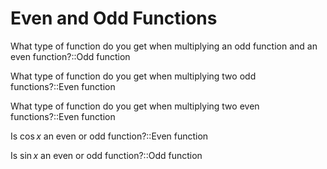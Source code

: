 # Even and Odd Functions

What type of function do you get when multiplying an odd function and an even function?::Odd function

What type of function do you get when multiplying two odd functions?::Even function

<!--SR:!2025-10-05,4,270-->

What type of function do you get when multiplying two even functions?::Even function

Is $\cos x$ an even or odd function?::Even function

Is $\sin x$ an even or odd function?::Odd function
